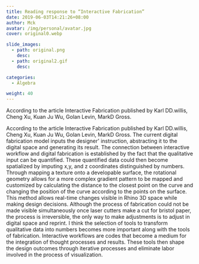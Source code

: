 ```yaml
---
title: Reading response to “Interactive Fabrication”
date: 2019-06-03T14:21:26+08:00
author: Mck
avatar: /img/personal/avatar.jpg
cover: original0.webp

slide_images:
  - path: original.png
    desc:
  - path: original2.gif
    desc:

categories:
  - Algebra

weight: 40
---
```




According to the article Interactive Fabrication published by Karl DD.willis, Cheng Xu, Kuan Ju Wu, Golan Levin, MarkD Gross.

<!--more-->


According to the article Interactive Fabrication published by Karl DD.willis, Cheng Xu, Kuan Ju Wu, Golan Levin, MarkD Gross.  The current digital fabrication model inputs the designer'
instruction, abstracting it to the digital space and generating its result. The connection between interactive workflow and digital fabrication is established by the fact that the qualitative 
input can be quantified.  These quantified data could then become spatialized by imputing x,y, and z coordinates distinguished by numbers. Through mapping a texture onto a developable surface,
the rotational geometry allows for a more complex gradient pattern to be mapped and customized by calculating the distance to the closest point on the curve and changing the position of the curve according to the points on the surface.
This method allows real-time changes visible in Rhino 3D space while making design decisions. Although the process of fabrication could not be made visible simultaneously once laser cutters make a cut for bristol paper,
the process is irreversible, the only way to make adjustments is to adjust in digital space and reprint. I think the selection of tools to transform qualitative data into numbers becomes more important along with the tools of fabrication.
Interactive workflows are codes that become a medium for the integration of thought processes and results. These tools then shape the design outcomes through iterative processes and eliminate labor involved in the process of visualization.
